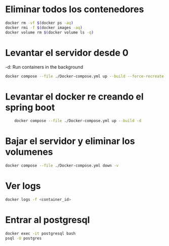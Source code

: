 # Eliminar todos los contenedores

```bash
docker rm -vf $(docker ps -aq)
docker rmi -f $(docker images -aq)
docker volume rm $(docker volume ls -q)
```

# Levantar el servidor desde 0

-d: Run containers in the background

```bash
docker compose --file ./Docker-compose.yml up --build --force-recreate -d
```

# Levantar el docker re creando el spring boot

```bash
    docker compose --file ./Docker-compose.yml up --build -d
```

# Bajar el servidor y eliminar los volumenes

```bash
docker compose --file ./Docker-compose.yml down -v
```

# Ver logs
  
```bash
docker logs -f <container_id>
```

# Entrar al postgresql

```bash
docker exec -it postgresql bash
psql -U postgres
```